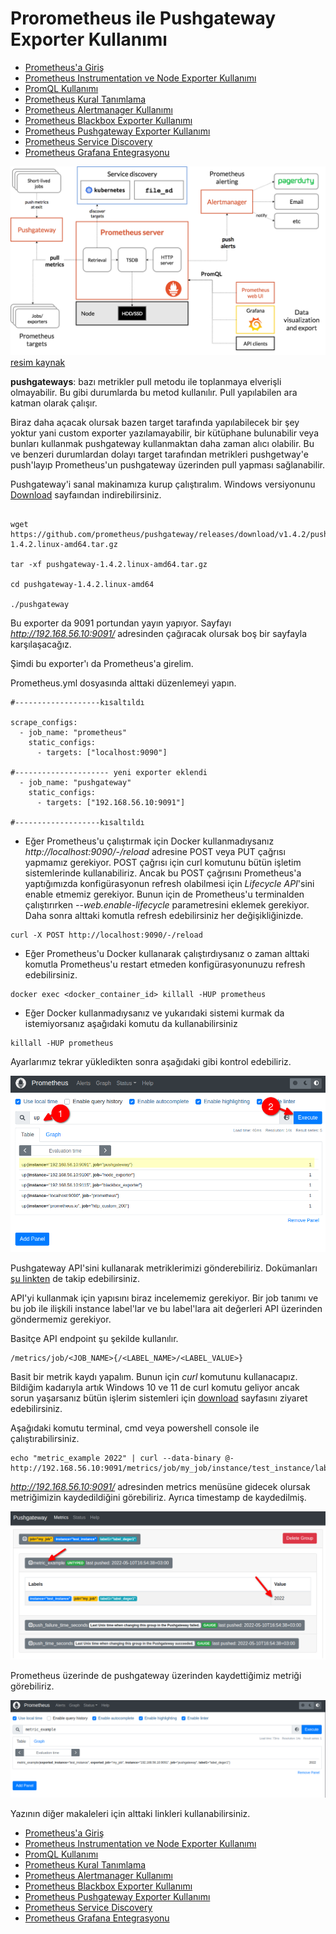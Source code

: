 # Prorometheus ile Pushgateway Exporter Kullanımı

- [Prometheus'a Giriş](1.prometheus-nedir.md)
- [Prometheus Instrumentation ve Node Exporter Kullanımı](2.instrumentation.md)
- [PromQL Kullanımı](3.quering.md)
- [Prometheus Kural Tanımlama](4.configuring_rules.md)
- [Prometheus Alertmanager Kullanımı](5.alertmanager.md)
- [Prometheus Blackbox Exporter Kullanımı](6.blackbox_exporter.md)
- [Prometheus Pushgateway Exporter Kullanımı](7.pushgateway.md)
- [Prometheus Service Discovery](8.service_discovery.md)
- [Prometheus Grafana Entegrasyonu](9.grafana_integration.md)



![architecture.png](files/architecture.png)
[resim kaynak](https://prometheus.io/docs/introduction/overview/)

**pushgateways**: bazı metrikler pull metodu ile toplanmaya elverişli olmayabilir. Bu gibi durumlarda bu metod kullanılır. Pull yapılabilen ara katman olarak çalışır.


Biraz daha açacak olursak bazen target tarafında yapılabilecek bir şey yoktur  yani custom exporter yazılamayabilir, bir kütüphane bulunabilir veya bunları kullanmak pushgateway kullanmaktan daha zaman alıcı olabilir. Bu ve benzeri durumlardan dolayı target tarafından metrikleri pushgetway'e push'layıp Prometheus'un pushgateway üzerinden pull yapması sağlanabilir.

Pushgateway'i sanal makinamıza kurup çalıştıralım. Windows versiyonunu [Download](https://prometheus.io/download/#pushgateway) sayfaından indirebilirsiniz.

```shell

wget https://github.com/prometheus/pushgateway/releases/download/v1.4.2/pushgateway-1.4.2.linux-amd64.tar.gz

tar -xf pushgateway-1.4.2.linux-amd64.tar.gz

cd pushgateway-1.4.2.linux-amd64

./pushgateway

```

Bu exporter da 9091 portundan yayın yapıyor. Sayfayı _http://192.168.56.10:9091/_ adresinden çağıracak olursak boş bir sayfayla karşılaşacağız.

Şimdi bu exporter'ı da Prometheus'a girelim. 

Prometheus.yml dosyasında alttaki düzenlemeyi yapın.


```shell
#-------------------kısaltıldı

scrape_configs:
  - job_name: "prometheus"
    static_configs:
      - targets: ["localhost:9090"]

#--------------------- yeni exporter eklendi
  - job_name: "pushgateway"
    static_configs:
      - targets: ["192.168.56.10:9091"]  

#-------------------kısaltıldı
```
- Eğer Prometheus'u çalıştırmak için Docker kullanmadıysanız _http://localhost:9090/-/reload_ adresine POST veya PUT çağrısı yapmamız gerekiyor. POST çağrısı için curl komutunu bütün işletim sistemlerinde kullanabiliriz. Ancak bu POST çağrısını Prometheus'a yaptığımızda konfigürasyonun refresh olabilmesi için _Lifecycle API_'sini enable etmemiz gerekiyor. Bunun için de Prometheus'u terminalden çalıştırırken _--web.enable-lifecycle_ parametresini eklemek gerekiyor. Daha sonra alttaki komutla refresh edebilirsiniz her değişikliğinizde.

```
curl -X POST http://localhost:9090/-/reload
```

- Eğer Prometheus'u Docker kullanarak çalıştırdıysanız o zaman alttaki komutla Prometheus'u restart etmeden konfigürasyonunuzu refresh edebilirsiniz.

```
docker exec <docker_container_id> killall -HUP prometheus
```
- Eğer Docker kullanmadıysanız ve yukarıdaki sistemi kurmak da istemiyorsanız aşağıdaki komutu da kullanabilirsiniz

```
killall -HUP prometheus
```

Ayarlarımız tekrar yükledikten sonra aşağıdaki gibi kontrol edebiliriz.

![pushgateway.png](files/pushgateway.png)

Pushgateway API'sini kullanarak metriklerimizi gönderebiliriz. Dokümanları [şu linkten](https://github.com/prometheus/pushgateway/blob/master/README.md) de takip edebilirsiniz.

API'yi kullanmak için yapısını biraz incelememiz gerekiyor. Bir job tanımı ve bu job ile ilişkili instance label'lar ve bu label'lara ait değerleri API üzerinden göndermemiz gerekiyor.

Basitçe API endpoint şu şekilde kullanılır.

```
/metrics/job/<JOB_NAME>{/<LABEL_NAME>/<LABEL_VALUE>}
```

Basit bir metrik kaydı yapalım. Bunun için _curl_ komutunu kullanacapız. Bildiğim kadarıyla artık Windows 10 ve 11 de curl komutu geliyor ancak sorun yaşarsanız bütün işlerim sistemleri için [download](https://curl.se/download.html) sayfasını ziyaret edebilirsiniz.

Aşağıdaki komutu terminal, cmd veya powershell console ile çalıştırabilirsiniz.

```
echo "metric_example 2022" | curl --data-binary @- http://192.168.56.10:9091/metrics/job/my_job/instance/test_instance/label1/label_deger1
```

_http://192.168.56.10:9091/_ adresinden metrics menüsüne gidecek olursak metriğimizin kaydedildiğini görebiliriz. Ayrıca timestamp de kaydedilmiş.

![pushgateway1.png](files/pushgateway1.png)

Prometheus üzerinde de pushgateway üzerinden kaydettiğimiz metriği görebiliriz.

![pushgateway3.png](files/pushgateway3.png)


Yazının diğer makaleleri için alttaki linkleri kullanabilirsiniz.
- [Prometheus'a Giriş](1.prometheus-nedir.md)
- [Prometheus Instrumentation ve Node Exporter Kullanımı](2.instrumentation.md)
- [PromQL Kullanımı](3.quering.md)
- [Prometheus Kural Tanımlama](4.configuring_rules.md)
- [Prometheus Alertmanager Kullanımı](5.alertmanager.md)
- [Prometheus Blackbox Exporter Kullanımı](6.blackbox_exporter.md)
- [Prometheus Pushgateway Exporter Kullanımı](7.pushgateway.md)
- [Prometheus Service Discovery](8.service_discovery.md)
- [Prometheus Grafana Entegrasyonu](9.grafana_integration.md)